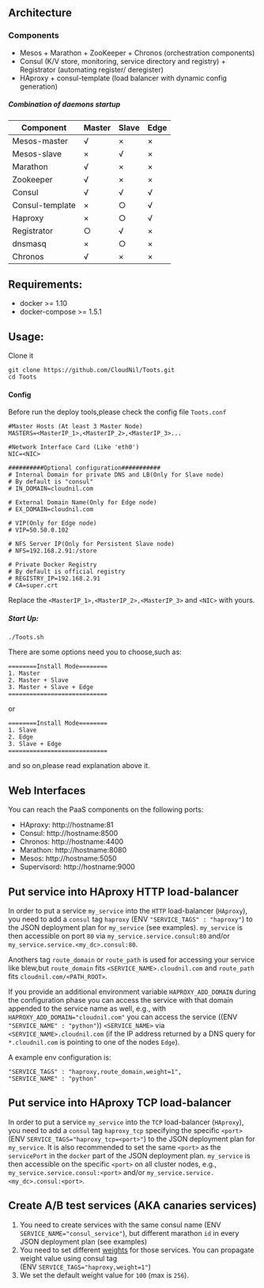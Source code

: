 ## Architecture

### Components
- Mesos + Marathon + ZooKeeper + Chronos (orchestration components)
- Consul (K/V store, monitoring, service directory and registry)  + Registrator (automating register/ deregister)
- HAproxy + consul-template (load balancer with dynamic config generation)

##### Combination of daemons startup
|    Component    | Master | Slave | Edge |
| --------------- | ------ | ----- | ---- |
| Mesos-master    |   √    |   ×   |   ×  |
| Mesos-slave     |   ×    |   √   |   ×  |
| Marathon        |   √    |   ×   |   ×  |
| Zookeeper       |   √    |   ×   |   ×  |
| Consul          |   √    |   √   |   √  |
| Consul-template |   ×    |   ○   |   √  |
| Haproxy         |   ×    |   ○   |   √  |
| Registrator     |   ○    |   √   |   ×  |
| dnsmasq         |   ×    |   ○   |   ×  |
| Chronos         |   √    |   ×   |   ×  |

## Requirements:
- docker >= 1.10
- docker-compose >= 1.5.1

## Usage:
Clone it
```
git clone https://github.com/CloudNil/Toots.git
cd Toots
```
#### Config 
Before run the deploy tools,please check the config file `Toots.conf`
```
#Master Hosts (At least 3 Master Node)
MASTERS=<MasterIP_1>,<MasterIP_2>,<MasterIP_3>...

#Network Interface Card (Like 'eth0')
NIC=<NIC>

##########Optional configuration###########
# Internal Domain for private DNS and LB(Only for Slave node)
# By default is "consul"
# IN_DOMAIN=cloudnil.com

# External Domain Name(Only for Edge node)
# EX_DOMAIN=cloudnil.com

# VIP(Only for Edge node)
# VIP=50.50.0.102

# NFS Server IP(Only for Persistent Slave node)
# NFS=192.168.2.91:/store

# Private Docker Registry
# By default is official registry
# REGISTRY_IP=192.168.2.91
# CA=super.crt
```
Replace the `<MasterIP_1>,<MasterIP_2>,<MasterIP_3>` and `<NIC>` with yours.
##### Start Up:
```
./Toots.sh
```
There are some options need you to choose,such as:
```
========Install Mode========
1. Master
2. Master + Slave
3. Master + Slave + Edge
============================
```
or
```
========Install Mode========
1. Slave
2. Edge
3. Slave + Edge
============================
```
and so on,please read explanation above it.

## Web Interfaces

You can reach the PaaS components
on the following ports:

- HAproxy: http://hostname:81
- Consul: http://hostname:8500
- Chronos: http://hostname:4400
- Marathon: http://hostname:8080
- Mesos: http://hostname:5050
- Supervisord: http://hostname:9000

## Put service into HAproxy HTTP load-balancer

In order to put a service `my_service` into the `HTTP` load-balancer (`HAproxy`), you need to add a `consul` tag `haproxy` 
(ENV `"SERVICE_TAGS" : "haproxy"`) to the JSON deployment plan for `my_service` (see examples). `my_service` is then accessible
on port `80` via `my_service.service.consul:80` and/or `my_service.service.<my_dc>.consul:80`.

Anothers tag `route_domain` or `route_path` is used for accessing your service like blew,but `route_domain` fits `<SERVICE_NAME>.cloudnil.com` and `route_path` fits `cloudnil.com/<PATH_ROOT>`.

If you provide an additional environment variable `HAPROXY_ADD_DOMAIN` during the configuration phase you can access the
service with that domain appended to the service name as well, e.g., with `HAPROXY_ADD_DOMAIN="cloudnil.com"` you
can access the service ((ENV `"SERVICE_NAME" : "python"`)) `<SERVICE_NAME>` via `<SERVICE_NAME>.cloudnil.com` (if the IP address returned by a DNS query for
`*.cloudnil.com` is pointing to one of the nodes `Edge`).

A example env configuration is:
```
"SERVICE_TAGS" : "haproxy,route_domain,weight=1",
"SERVICE_NAME" : "python"
```

## Put service into HAproxy TCP load-balancer

In order to put a service `my_service` into the `TCP` load-balancer (`HAproxy`), you need to add a `consul` tag `haproxy_tcp` specifying
the specific `<port>` (ENV `SERVICE_TAGS="haproxy_tcp=<port>"`) to the JSON deployment plan for `my_service`. It is also recommended
to set the same `<port>` as the `servicePort` in the `docker` part of the JSON deployment plan. `my_service` is then accessible on
the specific `<port>` on all cluster nodes, e.g., `my_service.service.consul:<port>` and/or `my_service.service.<my_dc>.consul:<port>`.

## Create A/B test services (AKA canaries services)

1. You need to create services with the same consul name (ENV `SERVICE_NAME="consul_service"`), but different marathon `id` in every JSON deployment plan (see examples)
2. You need to set different [weights](http://cbonte.github.io/haproxy-dconv/configuration-1.5.html#weight) for those services. You can propagate weight value using consul tag  
(ENV `SERVICE_TAGS="haproxy,weight=1"`)
3. We set the default weight value for `100` (max is `256`).

